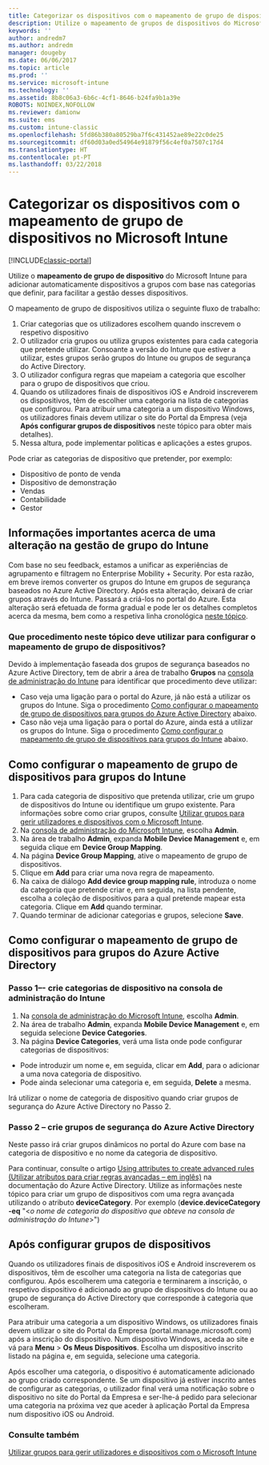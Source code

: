 ```yaml
---
title: Categorizar os dispositivos com o mapeamento de grupo de dispositivos
description: Utilize o mapeamento de grupos de dispositivos do Microsoft Intune para agrupar dispositivos em categorias definidas por si, para facilitar a gestão desses dispositivos.
keywords: ''
author: andredm7
ms.author: andredm
manager: dougeby
ms.date: 06/06/2017
ms.topic: article
ms.prod: ''
ms.service: microsoft-intune
ms.technology: ''
ms.assetid: 8b8c06a3-6b6c-4cf1-8646-b24fa9b1a39e
ROBOTS: NOINDEX,NOFOLLOW
ms.reviewer: damionw
ms.suite: ems
ms.custom: intune-classic
ms.openlocfilehash: 5fd86b380a80529ba7f6c431452ae89e22c0de25
ms.sourcegitcommit: df60d03a0ed54964e91879f56c4ef0a7507c17d4
ms.translationtype: HT
ms.contentlocale: pt-PT
ms.lasthandoff: 03/22/2018
---
```

# <a name="categorize-devices-with-device-group-mapping-in-microsoft-intune"></a>Categorizar os dispositivos com o mapeamento de grupo de dispositivos no Microsoft Intune

[!INCLUDE[classic-portal](../includes/classic-portal.md)]

Utilize o **mapeamento de grupo de dispositivo** do Microsoft Intune para adicionar automaticamente dispositivos a grupos com base nas categorias que definir, para facilitar a gestão desses dispositivos. 

O mapeamento de grupo de dispositivos utiliza o seguinte fluxo de trabalho:
1. Criar categorias que os utilizadores escolhem quando inscrevem o respetivo dispositivo
2. O utilizador cria grupos ou utiliza grupos existentes para cada categoria que pretende utilizar. Consoante a versão do Intune que estiver a utilizar, estes grupos serão grupos do Intune ou grupos de segurança do Active Directory.
2. O utilizador configura regras que mapeiam a categoria que escolher para o grupo de dispositivos que criou.
3. Quando os utilizadores finais de dispositivos iOS e Android inscreverem os dispositivos, têm de escolher uma categoria na lista de categorias que configurou. Para atribuir uma categoria a um dispositivo Windows, os utilizadores finais devem utilizar o site do Portal da Empresa (veja **Após configurar grupos de dispositivos** neste tópico para obter mais detalhes).
4. Nessa altura, pode implementar políticas e aplicações a estes grupos.

Pode criar as categorias de dispositivo que pretender, por exemplo:
* Dispositivo de ponto de venda
* Dispositivo de demonstração
* Vendas
* Contabilidade
* Gestor

## <a name="important-information-about-a-change-in-group-management-for-intune"></a>Informações importantes acerca de uma alteração na gestão de grupo do Intune

Com base no seu feedback, estamos a unificar as experiências de agrupamento e filtragem no Enterprise Mobility + Security. Por esta razão, em breve iremos converter os grupos do Intune em grupos de segurança baseados no Azure Active Directory. Após esta alteração, deixará de criar grupos através do Intune. Passará a criá-los no portal do Azure. Esta alteração será efetuada de forma gradual e pode ler os detalhes completos acerca da mesma, bem como a respetiva linha cronológica [neste tópico](use-groups-to-manage-users-and-devices-with-microsoft-intune.md).

### <a name="which-procedure-in-this-topic-should-you-use-to-configure-device-group-mapping"></a>Que procedimento neste tópico deve utilizar para configurar o mapeamento de grupo de dispositivos?

Devido à implementação faseada dos grupos de segurança baseados no Azure Active Directory, tem de abrir a área de trabalho **Grupos** na [consola de administração do Intune](https://manage.microsoft.com) para identificar que procedimento deve utilizar:

-  Caso veja uma ligação para o portal do Azure, já não está a utilizar os grupos do Intune. Siga o procedimento [Como configurar o mapeamento de grupo de dispositivos para grupos do Azure Active Directory](/intune-classic/deploy-use/categorize-devices-with-device-group-mapping-in-microsoft-intune#how-to-configure-device-group-mapping-for-azure-active-directory-groups) abaixo.
-  Caso não veja uma ligação para o portal do Azure, ainda está a utilizar os grupos do Intune. Siga o procedimento [Como configurar o mapeamento de grupo de dispositivos para grupos do Intune](/intune-classic/deploy-use/categorize-devices-with-device-group-mapping-in-microsoft-intune#how-to-configure-device-group-mapping-for-intune-groups) abaixo.

## <a name="how-to-configure-device-group-mapping-for-intune-groups"></a>Como configurar o mapeamento de grupo de dispositivos para grupos do Intune
1. Para cada categoria de dispositivo que pretenda utilizar, crie um grupo de dispositivos do Intune ou identifique um grupo existente. Para informações sobre como criar grupos, consulte [Utilizar grupos para gerir utilizadores e dispositivos com o Microsoft Intune](use-groups-to-manage-users-and-devices-with-microsoft-intune.md).
2. Na [consola de administração do Microsoft Intune](https://manage.microsoft.com), escolha **Admin**.
3. Na área de trabalho **Admin**, expanda **Mobile Device Management** e, em seguida clique em **Device Group Mapping**.
4. Na página **Device Group Mapping**, ative o mapeamento de grupo de dispositivos.
5. Clique em **Add** para criar uma nova regra de mapeamento.
6. Na caixa de diálogo **Add device group mapping rule**, introduza o nome da categoria que pretende criar e, em seguida, na lista pendente, escolha a coleção de dispositivos para a qual pretende mapear esta categoria. Clique em **Add** quando terminar.
7. Quando terminar de adicionar categorias e grupos, selecione **Save**.



## <a name="how-to-configure-device-group-mapping-for-azure-active-directory-groups"></a>Como configurar o mapeamento de grupo de dispositivos para grupos do Azure Active Directory

### <a name="step-1---create-device-categories-in-the-intune-administration-console"></a>Passo 1–- crie categorias de dispositivo na consola de administração do Intune
1. Na [consola de administração do Microsoft Intune](https://manage.microsoft.com), escolha **Admin**.
3. Na área de trabalho **Admin**, expanda **Mobile Device Management** e, em seguida selecione **Device Categories**.
4. Na página **Device Categories**, verá uma lista onde pode configurar categorias de dispositivos: 
- Pode introduzir um nome e, em seguida, clicar em **Add**, para o adicionar a uma nova categoria de dispositivo.
- Pode ainda selecionar uma categoria e, em seguida, **Delete** a mesma.

Irá utilizar o nome de categoria de dispositivo quando criar grupos de segurança do Azure Active Directory no Passo 2.

### <a name="step-2---create-azure-active-directory-security-groups"></a>Passo 2 – crie grupos de segurança do Azure Active Directory

Neste passo irá criar grupos dinâmicos no portal do Azure com base na categoria de dispositivo e no nome da categoria de dispositivo.

Para continuar, consulte o artigo [Using attributes to create advanced rules (Utilizar atributos para criar regras avançadas – em inglês)](https://azure.microsoft.com/documentation/articles/active-directory-accessmanagement-groups-with-advanced-rules/#using-attributes-to-create-rules-for-device-objects) na documentação do Azure Active Directory.
Utilize as informações neste tópico para criar um grupo de dispositivos com uma regra avançada utilizando o atributo **deviceCategory**.
Por exemplo (**device.deviceCategory -eq** "<*o nome de categoria do dispositivo que obteve na consola de administração do Intune*>")


## <a name="after-you-configure-device-groups"></a>Após configurar grupos de dispositivos

Quando os utilizadores finais de dispositivos iOS e Android inscreverem os dispositivos, têm de escolher uma categoria na lista de categorias que configurou. Após escolherem uma categoria e terminarem a inscrição, o respetivo dispositivo é adicionado ao grupo de dispositivos do Intune ou ao grupo de segurança do Active Directory que corresponde à categoria que escolheram.

Para atribuir uma categoria a um dispositivo Windows, os utilizadores finais devem utilizar o site do Portal da Empresa (portal.manage.microsoft.com) após a inscrição do dispositivo. Num dispositivo Windows, aceda ao site e vá para **Menu** > **Os Meus Dispositivos**. Escolha um dispositivo inscrito listado na página e, em seguida, selecione uma categoria. 

Após escolher uma categoria, o dispositivo é automaticamente adicionado ao grupo criado correspondente. Se um dispositivo já estiver inscrito antes de configurar as categorias, o utilizador final verá uma notificação sobre o dispositivo no site do Portal da Empresa e ser-lhe-á pedido para selecionar uma categoria na próxima vez que aceder à aplicação Portal da Empresa num dispositivo iOS ou Android.



### <a name="see-also"></a>Consulte também
[Utilizar grupos para gerir utilizadores e dispositivos com o Microsoft Intune](use-groups-to-manage-users-and-devices-with-microsoft-intune.md)
